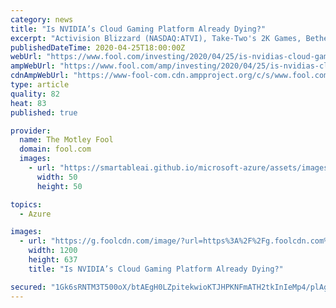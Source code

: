```yaml
---
category: news
title: "Is NVIDIA’s Cloud Gaming Platform Already Dying?"
excerpt: "Activision Blizzard (NASDAQ:ATVI), Take-Two's 2K Games, Bethesda, Microsoft (NASDAQ:MSFT), AT&T's Warner Bros. Interactive, Codemasters, and Klei Entertainment all pulled their games from the platform, and others could follow suit in the near future. Does this exodus indicate that GeForce Now will fizzle out before the cloud gaming market gains ..."
publishedDateTime: 2020-04-25T18:00:00Z
webUrl: "https://www.fool.com/investing/2020/04/25/is-nvidias-cloud-gaming-platform-already-dying.aspx"
ampWebUrl: "https://www.fool.com/amp/investing/2020/04/25/is-nvidias-cloud-gaming-platform-already-dying.aspx"
cdnAmpWebUrl: "https://www-fool-com.cdn.ampproject.org/c/s/www.fool.com/amp/investing/2020/04/25/is-nvidias-cloud-gaming-platform-already-dying.aspx"
type: article
quality: 82
heat: 83
published: true

provider:
  name: The Motley Fool
  domain: fool.com
  images:
    - url: "https://smartableai.github.io/microsoft-azure/assets/images/organizations/fool.com-50x50.jpg"
      width: 50
      height: 50

topics:
  - Azure

images:
  - url: "https://g.foolcdn.com/image/?url=https%3A%2F%2Fg.foolcdn.com%2Feditorial%2Fimages%2F569248%2Fgeforce-now-key-visual-1280x680.jpg&w=1200&op=resize"
    width: 1200
    height: 637
    title: "Is NVIDIA’s Cloud Gaming Platform Already Dying?"

secured: "1Gk6sRNTM3T500oX/btAEgH0LZpitekwioKTJHPKNFmATH2tkInIeMp4/plAgPrh0zO5wTWzrBKK7pbXjInmRK0J/7uk/KmGsrkfus3yuLr/FXVhMa3Qc0lQXNbvkfEgsIFOvM7owLmo4aC29IZRGLcAn5nfB1W+VjMFflKYx123Cog9emZD+sSRZo0mS8yX8m8Gs6RbgpGjNyw9vbXrAbUCttWOdjUtR/5JOKbo8C77ZaXkBXiZ7+MV2lQLoaPUJdkHM3dvHtIU5x//rgRK/+yQJ4GtY5zadEY0kW6DMoR8I3tUgrNbdJ9/tnZxG7m9;7ysPeRgmf/SsvnTKxaPiJw=="
---
```


